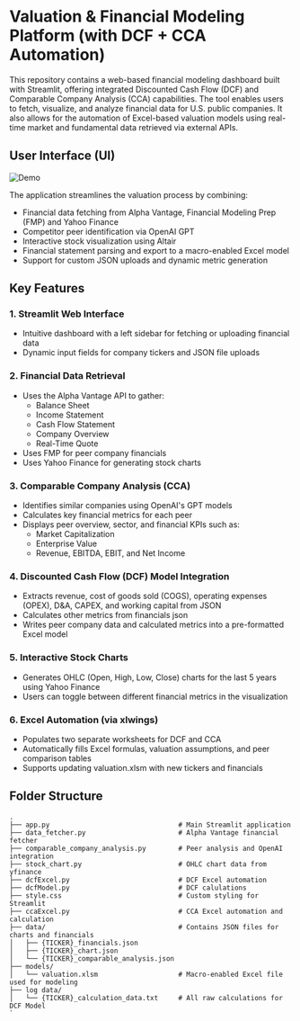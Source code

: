 
# Valuation & Financial Modeling Platform (with DCF + CCA Automation)

This repository contains a web-based financial modeling dashboard built with Streamlit, offering integrated Discounted Cash Flow (DCF) and Comparable Company Analysis (CCA) capabilities. The tool enables users to fetch, visualize, and analyze financial data for U.S. public companies. It also allows for the automation of Excel-based valuation models using real-time market and fundamental data retrieved via external APIs.

## User Interface (UI)
![Demo](exampleUI.gif)


The application streamlines the valuation process by combining:

- Financial data fetching from Alpha Vantage, Financial Modeling Prep (FMP) and Yahoo Finance
- Competitor peer identification via OpenAI GPT 
- Interactive stock visualization using Altair
- Financial statement parsing and export to a macro-enabled Excel model
- Support for custom JSON uploads and dynamic metric generation


## Key Features

### 1. Streamlit Web Interface
- Intuitive dashboard with a left sidebar for fetching or uploading financial data
- Dynamic input fields for company tickers and JSON file uploads

### 2. Financial Data Retrieval
- Uses the Alpha Vantage API to gather:
  - Balance Sheet
  - Income Statement
  - Cash Flow Statement
  - Company Overview
  - Real-Time Quote
- Uses FMP for peer company financials
- Uses Yahoo Finance for generating stock charts

### 3. Comparable Company Analysis (CCA)
- Identifies similar companies using OpenAI's GPT models
- Calculates key financial metrics for each peer
- Displays peer overview, sector, and financial KPIs such as:
  - Market Capitalization
  - Enterprise Value
  - Revenue, EBITDA, EBIT, and Net Income

### 4. Discounted Cash Flow (DCF) Model Integration
- Extracts revenue, cost of goods sold (COGS), operating expenses (OPEX), D&A, CAPEX, and working capital from JSON
- Calculates other metrics from financials json
- Writes peer company data and calculated metrics into a pre-formatted Excel model

### 5. Interactive Stock Charts
- Generates OHLC (Open, High, Low, Close) charts for the last 5 years using Yahoo Finance
- Users can toggle between different financial metrics in the visualization

### 6. Excel Automation (via xlwings)
- Populates two separate worksheets for DCF and CCA
- Automatically fills Excel formulas, valuation assumptions, and peer comparison tables
- Supports updating valuation.xlsm with new tickers and financials

## Folder Structure

```
.
├── app.py                                # Main Streamlit application
├── data_fetcher.py                       # Alpha Vantage financial fetcher
├── comparable_company_analysis.py        # Peer analysis and OpenAI integration
├── stock_chart.py                        # OHLC chart data from yfinance
├── dcfExcel.py                           # DCF Excel automation
├── dcfModel.py                           # DCF calulations
├── style.css                             # Custom styling for Streamlit
├── ccaExcel.py                           # CCA Excel automation and calculation
├── data/                                 # Contains JSON files for charts and financials
│   ├── {TICKER}_financials.json
│   ├── {TICKER}_chart.json
│   └── {TICKER}_comparable_analysis.json
├── models/
│   └── valuation.xlsm                    # Macro-enabled Excel file used for modeling
├── log data/
│   └── {TICKER}_calculation_data.txt     # All raw calculations for DCF Model 
`
